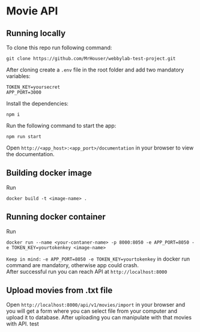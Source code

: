 # Movie API

## Running locally

To clone this repo run following command:

```
git clone https://github.com/MrHouser/webbylab-test-project.git
```

After cloning create a `.env` file in the root folder and add two mandatory variables:

```
TOKEN_KEY=yoursecret
APP_PORT=3000
```

Install the dependencies:

```
npm i
```

Run the following command to start the app:

```
npm run start
```

Open `http://<app_host>:<app_port>/documentation` in your browser to view the documentation.

## Building docker image

Run

```
docker build -t <image-name> .
```

## Running docker container

Run

```
docker run --name <your-contaner-name> -p 8000:8050 -e APP_PORT=8050 -e TOKEN_KEY=yourtokenkey <image-name>
```

`Keep in mind:` `-e APP_PORT=8050 -e TOKEN_KEY=yourtokenkey` in docker run command are mandatory, otherwise app could crash.  
After successful run you can reach API at `http://localhost:8000`

## Upload movies from .txt file

Open `http://localhost:8000/api/v1/movies/import` in your browser and you will get a form where you can select file from your computer and upload it to database. After uploading you can manipulate with that movies with API.
test
